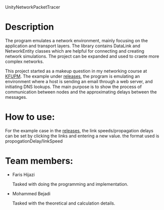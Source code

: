 UnityNetworkPacketTracer

# Description
The program emulates a network environment, mainly focusing on the application and transport layers.
The library contains DataLink and NetworkEntity classes which are helpful for connecting and creating network simulations.
The project can be expanded and used to craete more complex networks.

This project started as a makeup question in my networking course at [KFUPM](http://www.kfupm.edu.sa/Default.aspx).
The example under [releases](https://github.com/buzamahmooza/UnityNetworkPacketTracer/releases), the program is emulating an environment where a host is sending an email through a web server, and initiating DNS lookups.
The main purpose is to show the process of communication between nodes and the approximating delays between the messages.

# How to use:
For the example case in the [releases](https://github.com/buzamahmooza/UnityNetworkPacketTracer/releases), the link speeds/propagation delays can be set by clicking the links and entering a new value. the format used is propogationDelay/linkSpeed


# Team members:
- Faris Hijazi

  Tasked with doing the programming and implementation.
- Mohammed Bejadi

  Tasked with the theoretical and calculation details.

